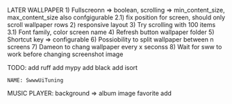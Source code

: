 LATER
  WALLPAPER
    1) Fullscreonn => boolean, scrolling => min_content_size, max_content_size also confgigurable
    2.1) fix position for screen, should only scroll wallpaper rows
    2) responsive layout
    3) Try scrolling with 100 items
    3.1) Font family, color screen name
    4) Refresh button wallpaper folder
    5) Shortcut key => configurable
    6) Possiobility to split wallpaper between n screens
    7) Dameon to chang wallpaper every x seconss
    8) Wait for sww to work before changing screenshot image


TODO:
  add ruff
  add mypy
  add black
  add isort

    NAME: SwwwUiTuning

MUSIC PLAYER:
  background => album image
  favorite add

